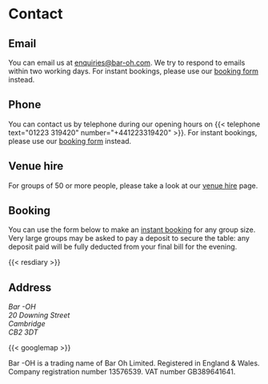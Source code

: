 # Contact

## Email

You can email us at enquiries@bar-oh.com.  We try to respond to emails
within two working days.  For instant bookings, please use our
[booking form](#resdiary) instead.

## Phone

You can contact us by telephone during our opening hours on {{<
telephone text="01223 319420" number="+441223319420" >}}.  For instant
bookings, please use our [booking form](#resdiary) instead.

## Venue hire

For groups of 50 or more people, please take a look at our [venue
hire](../hire/index.md) page.

## Booking

You can use the form below to make an [instant booking](#resdiary) for
any group size.  Very large groups may be asked to pay a deposit to
secure the table: any deposit paid will be fully deducted from your
final bill for the evening.

{{< resdiary >}}

## Address

<address>
Bar -OH<br/>
20 Downing Street<br/>
Cambridge<br/>
CB2 3DT
</address>

{{< googlemap >}}

Bar -OH is a trading name of Bar Oh Limited.  Registered in England &
Wales.  Company registration number 13576539.  VAT number GB389641641.
